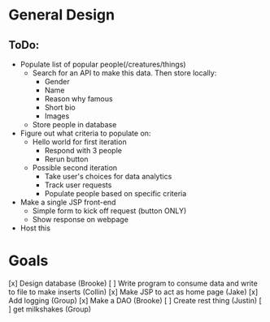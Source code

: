 # General Design

## ToDo:
* Populate list of popular people(/creatures/things)
    * Search for an API to make this data. Then store locally:
        * Gender
        * Name
        * Reason why famous
        * Short bio
        * Images
    * Store people in database
* Figure out what criteria to populate on:
    * Hello world for first iteration
        * Respond with 3 people
        * Rerun button
    * Possible second iteration
        * Take user's choices for data analytics
        * Track user requests
        * Populate people based on specific criteria
* Make a single JSP front-end
    * Simple form to kick off request (button ONLY)
    * Show response on webpage
* Host this

# Goals
[x] Design database (Brooke)
[ ] Write program to consume data and write to file to make inserts (Collin)
[x] Make JSP to act as home page (Jake)
[x] Add logging (Group)
[x] Make a DAO (Brooke)
[ ] Create rest thing (Justin)
[ ] get milkshakes (Group)
